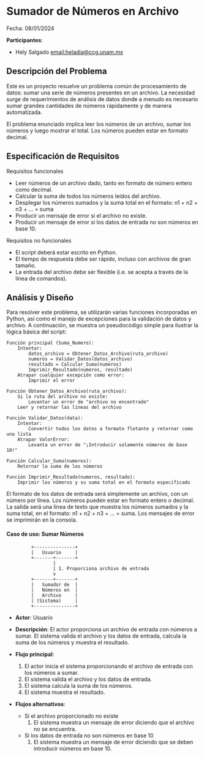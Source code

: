 # Sumador de Números en Archivo

Fecha: 08/01/2024

**Participantes**:

- Hely Salgado <email:heladia@ccg.unam.mx>

## Descripción del Problema

Este es un proyecto resuelve un problema común de procesamiento de datos: sumar una serie de números presentes en un archivo. La necesidad surge de requerimientos de análisis de datos donde a menudo es necesario sumar grandes cantidades de números rápidamente y de manera automatizada.

El problema enunciado implica leer los números de un archivo, sumar los números y luego mostrar el total. Los números pueden estar en formato decimal.


## Especificación de Requisitos

Requisitos funcionales

- Leer números de un archivo dado, tanto en formato de número entero como decimal.
- Calcular la suma de todos los números leídos del archivo.
- Desplegar los números sumados y la suma total en el formato: n1 + n2 + n3 + ... = suma
- Producir un mensaje de error si el archivo no existe.
- Producir un mensaje de error si los datos de entrada no son números en base 10.

Requisitos no funcionales

- El script deberá estar escrito en Python.
- El tiempo de respuesta debe ser rápido, incluso con archivos de gran tamaño.
- La entrada del archivo debe ser flexible (i.e. se acepta a través de la línea de comandos).




## Análisis y Diseño



Para resolver este problema, se utilizarán varias funciones incorporadas en Python, así como el manejo de excepciones para la validación de datos y archivo. A continuación, se muestra un pseudocódigo simple para ilustrar la lógica básica del script:

```
Función principal (Suma_Numero):
    Intentar:
        datos_archivo = Obtener_Datos_Archivo(ruta_archivo)
        numeros = Validar_Datos(datos_archivo)
        resultado = Calcular_Suma(numeros)
        Imprimir_Resultado(numeros, resultado)
    Atrapar cualquier excepción como error:
        Imprimir el error

Función Obtener_Datos_Archivo(ruta_archivo):
    Si la ruta del archivo no existe:
        Levantar un error de "archivo no encontrado"
    Leer y retornar las líneas del archivo

Función Validar_Datos(data):
    Intentar:
        Convertir todos los datos a formato flotante y retornar como una lista
    Atrapar ValorError:
        Levanta un error de "¡Introducir solamente números de base 10!"

Función Calcular_Suma(numeros):
    Retornar la suma de los números

Función Imprimir_Resultado(numeros, resultado):
    Imprimir los números y su suma total en el formato especificado
```

El formato de los datos de entrada será simplemente un archivo, con un número por línea. Los números pueden estar en formato entero o decimal. La salida será una línea de texto que muestra los números sumados y la suma total, en el formato: n1 + n2 + n3 + ... = suma. Los mensajes de error se imprimirán en la consola.


#### Caso de uso: Sumar Números

```
         +---------------+
         |   Usuario     |
         +-------+-------+
                 |
                 | 1. Proporciona archivo de entrada
                 v
         +-------+-------+
         |   Sumador de  |
         |   Números en  |
         |   Archivo     |
         | (Sistema)     |
         +---------------+
```

- **Actor**: Usuario
- **Descripción**: El actor proporciona un archivo de entrada con números a sumar. El sistema valida el archivo y los datos de entrada, calcula la suma de los números y muestra el resultado.
- **Flujo principal**:

	1. El actor inicia el sistema proporcionando el archivo de entrada con los números a sumar.
	2. El sistema valida el archivo y los datos de entrada.
	3. El sistema calcula la suma de los números.
	4. El sistema muestra el resultado.
	
- **Flujos alternativos**:
	- Si el archivo proporcionado no existe
		1. El sistema muestra un mensaje de error diciendo que el archivo no se encuentra.
	- Si los datos de entrada no son números en base 10
		1. El sistema muestra un mensaje de error diciendo que se deben introducir números en base 10.
                

